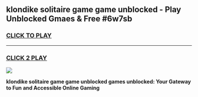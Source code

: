 
## klondike solitaire game game unblocked - Play Unblocked Gmaes & Free #6w7sb
<h3>
<a href="https://premium.freeplayer.one?title=klondike_solitaire_game_game_unblocked&ref=03M">CLICK TO PLAY</a></h3>
<hr>

<h3>
<a href="https://premium.freeplayer.one?title=klondike_solitaire_game_game_unblocked&ref=03M">CLICK 2 PLAY</a>
  
</h3>

<a href="https://premium.freeplayer.one?title=klondike_solitaire_game_game_unblocked&ref=03M"><img src="https://clearcache.store/games.png"></a>


**klondike solitaire game game unblocked games unblocked: Your Gateway to Fun and Accessible Online Gaming**
